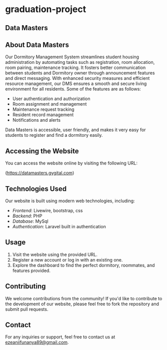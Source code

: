 # graduation-project

## Data Masters 

## About Data Masters

Our Dormitory Management System streamlines student housing administration by automating tasks such as registration, room allocation, room pairing, maintenance tracking. It fosters better communication between students and Dormitory owner through announcement features and direct messaging. With enhanced security measures and efficient resource management, our DMS ensures a smooth and secure living environment for all residents. Some of the features are as follows:

- User authentication and authorization
- Room assignment and management
- Maintenance request tracking
- Resident record management
- Notifications and alerts


Data Masters is accessible, user friendly, and makes it very easy for students to register and find a dormitory easily.

## Accessing the Website
You can access the website online by visiting the following URL:

(https://datamasters.gygital.com)

## Technologies Used

Our website is built using modern web technologies, including:

- *Frontend*: Livewire, bootstrap, css
- *Backend*: PHP
- *Database*: MySql
- *Authentication*: Laravel built in authentication

## Usage

1. Visit the website using the provided URL.
2. Register a new account or log in with an existing one.
3. Explore the dashboard to find the perfect dormitory, roommates, and features provided.

## Contributing

We welcome contributions from the community! If you'd like to contribute to the development of our website, please feel free to fork the repository and submit pull requests.

## Contact

For any inquiries or support, feel free to contact us at [ezeaniifunanya89@gmail.com](mailto:ezeaniifunanya89@gmail.com).

